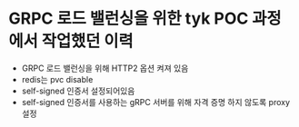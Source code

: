 # GRPC 로드 밸런싱을 위한 tyk POC 과정에서 작업했던 이력
- GRPC 로드 밸런싱을 위해 HTTP2 옵션 켜져 있음
- redis는 pvc disable
- self-signed 인증서 설정되어있음
- self-signed 인증서를 사용하는 gRPC 서버를 위해 자격 증명 하지 않도록 proxy 설정
